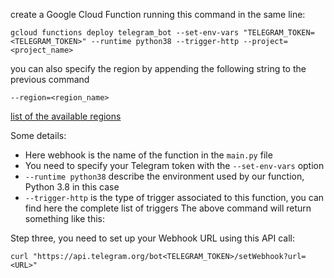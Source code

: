 create a Google Cloud Function running this command in the same line:

```
gcloud functions deploy telegram_bot --set-env-vars "TELEGRAM_TOKEN=<TELEGRAM_TOKEN>" --runtime python38 --trigger-http --project=<project_name>
```

you can also specify the region by appending the following string to the previous command

```
--region=<region_name>
```

[list of the available regions](https://cloud.google.com/compute/docs/regions-zones)

Some details:

- Here webhook is the name of the function in the `main.py` file
- You need to specify your Telegram token with the `--set-env-vars` option
- `--runtime python38` describe the environment used by our function, Python 3.8 in this case
- `--trigger-http` is the type of trigger associated to this function, you can find here the complete list of triggers
  The above command will return something like this:

Step three, you need to set up your Webhook URL using this API call:

```
curl "https://api.telegram.org/bot<TELEGRAM_TOKEN>/setWebhook?url=<URL>"
```
